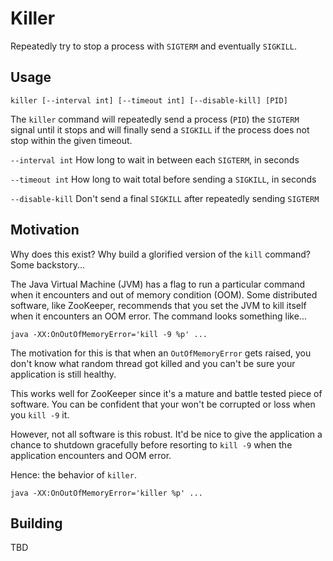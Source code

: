 # Killer

Repeatedly try to stop a process with `SIGTERM` and eventually `SIGKILL`.

## Usage

```
killer [--interval int] [--timeout int] [--disable-kill] [PID]
```

The `killer` command will repeatedly send a process (`PID`) the `SIGTERM` signal until
it stops and will finally send a `SIGKILL` if the process does not stop within the given
timeout.

`--interval int` How long to wait in between each `SIGTERM`, in seconds

`--timeout int` How long to wait total before sending a `SIGKILL`, in seconds

`--disable-kill` Don't send a final `SIGKILL` after repeatedly sending `SIGTERM`

## Motivation

Why does this exist? Why build a glorified version of the `kill` command? Some backstory...

The Java Virtual Machine (JVM) has a flag to run a particular command when it encounters
and out of memory condition (OOM). Some distributed software, like ZooKeeper, recommends
that you set the JVM to kill itself when it encounters an OOM error. The command looks
something like...

```
java -XX:OnOutOfMemoryError='kill -9 %p' ...
```

The motivation for this is that when an `OutOfMemoryError` gets raised, you don't know
what random thread got killed and you can't be sure your application is still healthy.

This works well for ZooKeeper since it's a mature and battle tested piece of software.
You can be confident that your won't be corrupted or loss when you `kill -9` it.

However, not all software is this robust. It'd be nice to give the application a chance
to shutdown gracefully before resorting to `kill -9` when the application encounters
and OOM error.

Hence: the behavior of `killer`.

```
java -XX:OnOutOfMemoryError='killer %p' ...
```

## Building

TBD
